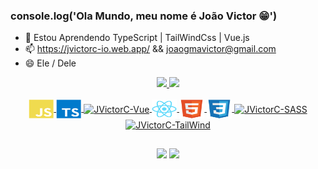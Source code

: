 ### console.log('Ola Mundo, meu nome é João Victor 😁')


- 🌱 Estou Aprendendo TypeScript | TailWindCss | Vue.js
- 📫 https://jvictorc-io.web.app/ && joaogmavictor@gmail.com
- 😄 Ele / Dele


<div align="center">
  <a href="https://jvictorc-io.web.app/">
  <img height="180em" src="https://github-readme-stats.vercel.app/api?username=JVictorC&show_icons=true&theme=dark&include_all_commits=true&count_private=true"/>
  <img height="180em" src="https://github-readme-stats.vercel.app/api/top-langs/?username=JVictorC&layout=compact&langs_count=7&theme=dark"/>
</div>
</div>
<div style="display: inline_block" align="center"><br>
  <img align="center" alt="JVictorC-Js" height="30" width="40" src="https://raw.githubusercontent.com/devicons/devicon/master/icons/javascript/javascript-plain.svg">
  <img align="center" alt="JVictorC-Ts" height="30" width="40" src="https://raw.githubusercontent.com/devicons/devicon/master/icons/typescript/typescript-plain.svg">
      <img align="center" alt="JVictorC-Vue" height="30" width="40" src="https://cdn.jsdelivr.net/gh/devicons/devicon/icons/vuejs/vuejs-original.svg">
    <img align="center" alt="JVictorC-React" height="30" width="40" src="https://raw.githubusercontent.com/devicons/devicon/master/icons/react/react-original.svg">
  <img align="center" alt="JVictorC-HTML" height="30" width="40" src="https://raw.githubusercontent.com/devicons/devicon/master/icons/html5/html5-original.svg">
  <img align="center" alt="JVictorC-CSS" height="30" width="40" src="https://raw.githubusercontent.com/devicons/devicon/master/icons/css3/css3-original.svg">
  <img height="30" align="center" width="40" alt="JVictorC-SASS"  src="https://cdn.jsdelivr.net/gh/devicons/devicon/icons/sass/sass-original.svg" />
    <img height="150" align="center" width="100" alt="JVictorC-TailWind"  src="https://cdn.jsdelivr.net/gh/devicons/devicon/icons/tailwindcss/tailwindcss-original-wordmark.svg" />
</div>

##

<div align="center"> 
  <a href = "joaogmavictor@gmail.com"><img src="https://img.shields.io/badge/-Gmail-%23333?style=for-the-badge&logo=gmail&logoColor=white" target="_blank"></a>
  <a href="https://www.linkedin.com/in/joao-victor-02227a180/" target="_blank"><img src="https://img.shields.io/badge/-LinkedIn-%230077B5?style=for-the-badge&logo=linkedin&logoColor=white" target="_blank"></a> 
 
##  
  
